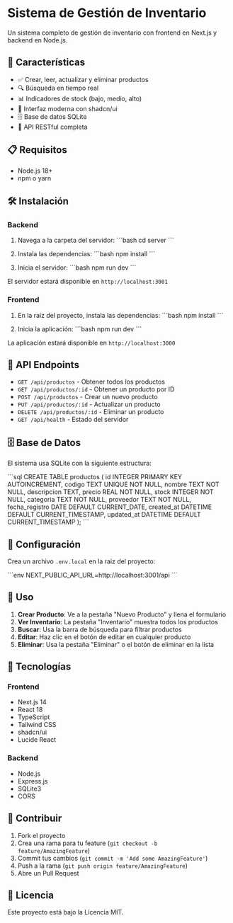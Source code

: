 # Sistema de Gestión de Inventario

Un sistema completo de gestión de inventario con frontend en Next.js y backend en Node.js.

## 🚀 Características

- ✅ Crear, leer, actualizar y eliminar productos
- 🔍 Búsqueda en tiempo real
- 📊 Indicadores de stock (bajo, medio, alto)
- 🎨 Interfaz moderna con shadcn/ui
- 🗄️ Base de datos SQLite
- 🔄 API RESTful completa

## 📋 Requisitos

- Node.js 18+ 
- npm o yarn

## 🛠️ Instalación

### Backend

1. Navega a la carpeta del servidor:
\`\`\`bash
cd server
\`\`\`

2. Instala las dependencias:
\`\`\`bash
npm install
\`\`\`

3. Inicia el servidor:
\`\`\`bash
npm run dev
\`\`\`

El servidor estará disponible en `http://localhost:3001`

### Frontend

1. En la raíz del proyecto, instala las dependencias:
\`\`\`bash
npm install
\`\`\`

2. Inicia la aplicación:
\`\`\`bash
npm run dev
\`\`\`

La aplicación estará disponible en `http://localhost:3000`

## 📡 API Endpoints

- `GET /api/productos` - Obtener todos los productos
- `GET /api/productos/:id` - Obtener un producto por ID
- `POST /api/productos` - Crear un nuevo producto
- `PUT /api/productos/:id` - Actualizar un producto
- `DELETE /api/productos/:id` - Eliminar un producto
- `GET /api/health` - Estado del servidor

## 🗄️ Base de Datos

El sistema usa SQLite con la siguiente estructura:

\`\`\`sql
CREATE TABLE productos (
  id INTEGER PRIMARY KEY AUTOINCREMENT,
  codigo TEXT UNIQUE NOT NULL,
  nombre TEXT NOT NULL,
  descripcion TEXT,
  precio REAL NOT NULL,
  stock INTEGER NOT NULL,
  categoria TEXT NOT NULL,
  proveedor TEXT NOT NULL,
  fecha_registro DATE DEFAULT CURRENT_DATE,
  created_at DATETIME DEFAULT CURRENT_TIMESTAMP,
  updated_at DATETIME DEFAULT CURRENT_TIMESTAMP
);
\`\`\`

## 🔧 Configuración

Crea un archivo `.env.local` en la raíz del proyecto:

\`\`\`env
NEXT_PUBLIC_API_URL=http://localhost:3001/api
\`\`\`

## 📝 Uso

1. **Crear Producto**: Ve a la pestaña "Nuevo Producto" y llena el formulario
2. **Ver Inventario**: La pestaña "Inventario" muestra todos los productos
3. **Buscar**: Usa la barra de búsqueda para filtrar productos
4. **Editar**: Haz clic en el botón de editar en cualquier producto
5. **Eliminar**: Usa la pestaña "Eliminar" o el botón de eliminar en la lista

## 🎨 Tecnologías

### Frontend
- Next.js 14
- React 18
- TypeScript
- Tailwind CSS
- shadcn/ui
- Lucide React

### Backend
- Node.js
- Express.js
- SQLite3
- CORS

## 🤝 Contribuir

1. Fork el proyecto
2. Crea una rama para tu feature (`git checkout -b feature/AmazingFeature`)
3. Commit tus cambios (`git commit -m 'Add some AmazingFeature'`)
4. Push a la rama (`git push origin feature/AmazingFeature`)
5. Abre un Pull Request

## 📄 Licencia

Este proyecto está bajo la Licencia MIT.
